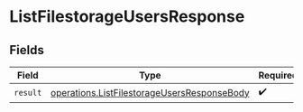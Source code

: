 # ListFilestorageUsersResponse


## Fields

| Field                                                                                                      | Type                                                                                                       | Required                                                                                                   | Description                                                                                                |
| ---------------------------------------------------------------------------------------------------------- | ---------------------------------------------------------------------------------------------------------- | ---------------------------------------------------------------------------------------------------------- | ---------------------------------------------------------------------------------------------------------- |
| `result`                                                                                                   | [operations.ListFilestorageUsersResponseBody](../../models/operations/listfilestorageusersresponsebody.md) | :heavy_check_mark:                                                                                         | N/A                                                                                                        |